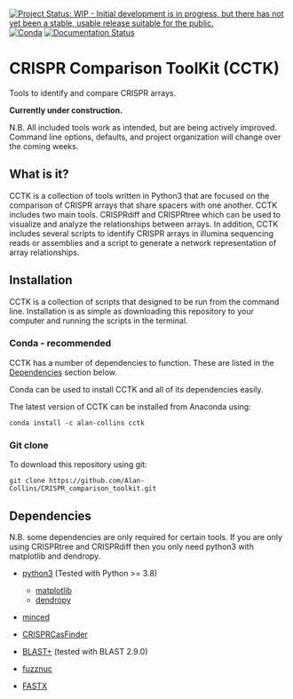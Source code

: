 [![Project Status: WIP - Initial development is in progress, but there has not yet been a stable, usable release suitable for the public.](https://www.repostatus.org/badges/latest/wip.svg)](http://www.repostatus.org/#wip)
[![Conda](https://anaconda.org/alan-collins/cctk/badges/installer/conda.svg)](https://anaconda.org/Alan-Collins/cctk)
[![Documentation Status](https://readthedocs.org/projects/crispr-comparison-toolkit/badge/?version=latest)](https://crispr-comparison-toolkit.readthedocs.io/en/latest/?badge=latest)


# CRISPR Comparison ToolKit (CCTK)

Tools to identify and compare CRISPR arrays.

**Currently under construction.** 

N.B. All included tools work as intended, but are being actively improved. Command line options, defaults, and project organization will change over the coming weeks. 

## What is it?

CCTK is a collection of tools written in Python3 that are focused on the comparison of CRISPR arrays that share spacers with one another. CCTK includes two main tools. CRISPRdiff and CRISPRtree which can be used to visualize and analyze the relationships between arrays. In addition, CCTK includes several scripts to identify CRISPR arrays in illumina sequencing reads or assemblies and a script to generate a network representation of array relationships.

## Installation

CCTK is a collection of scripts that designed to be run from the command line. Installation is as simple as downloading this repository to your computer and running the scripts in the terminal.

### Conda - recommended

CCTK has a number of dependencies to function. These are listed in the [Dependencies](#dependencies) section below.

Conda can be used to install CCTK and all of its dependencies easily.

The latest version of CCTK can be installed from Anaconda using:

`conda install -c alan-collins cctk`

### Git clone

To download this repository using git:

`git clone https://github.com/Alan-Collins/CRISPR_comparison_toolkit.git`

## Dependencies

N.B. some dependencies are only required for certain tools. If you are only using CRISPRtree and CRISPRdiff then you only need python3 with matplotlib and dendropy.

- [python3](https://www.python.org/downloads/) (Tested with Python >= 3.8)
  - [matplotlib](https://matplotlib.org/3.1.1/users/installing.html)
  - [dendropy](https://dendropy.org/downloading.html)

- [minced](https://github.com/ctSkennerton/minced)
- [CRISPRCasFinder](https://crisprcas.i2bc.paris-saclay.fr/Home/Download)
- [BLAST+](https://ftp.ncbi.nlm.nih.gov/blast/executables/blast+/LATEST/) (tested with BLAST 2.9.0)
- [fuzznuc](http://emboss.sourceforge.net/apps/cvs/emboss/apps/fuzznuc.html)
- [FASTX](http://hannonlab.cshl.edu/fastx_toolkit/download.html)



